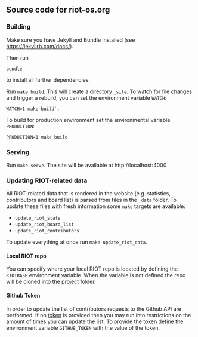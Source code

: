 ## Source code for riot-os.org

### Building
Make sure you have Jekyll and Bundle installed (see https://jekyllrb.com/docs/).

Then run

```
bundle
```

to install all further dependencies.

Run `make build`. This will create a directory `_site`. To watch
for file changes and trigger a rebuild, you can set the environment variable
`WATCH`:

```
WATCH=1 make build`.
```

To build for production environment set the environmental variable
`PRODUCTION`:

```
PRODUCTION=1 make build
```

### Serving

Run `make serve`. The site will be available at http://localhost:4000

### Updating RIOT-related data
All RIOT-related data that is rendered in the website (e.g. statistics,
contributors and board list) is parsed from files in the `_data` folder. To
update these files with fresh information some `make` targets are available:

- `update_riot_stats`
- `update_riot_board_list`
- `update_riot_contributors`

To update everything at once run `make update_riot_data`.

#### Local RIOT repo
You can specify where your local RIOT repo is located by defining the `RIOTBASE`
environment variable. When the variable is not defined the repo will be cloned
into the project folder.

#### Github Token
In order to update the list of contributors requests to the Github API are performed.
If no [token](https://docs.github.com/en/github/authenticating-to-github/creating-a-personal-access-token)
is provided then you may run into restrictions on the
amount of times you can update the list. To provide the token define the environment
variable `GITHUB_TOKEN` with the value of the token.

